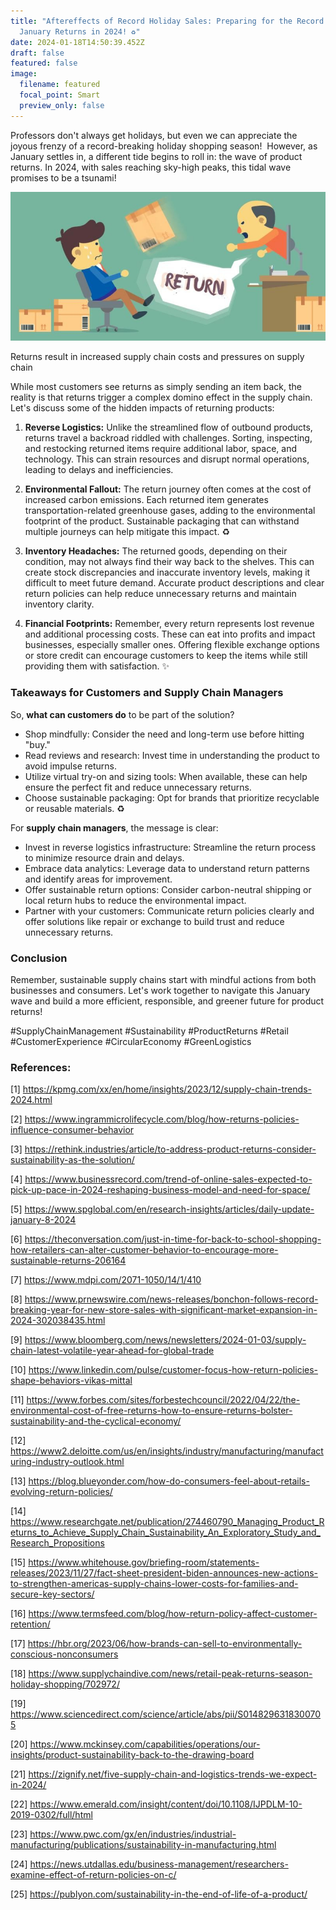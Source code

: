 ```yaml
---
title: "Aftereffects of Record Holiday Sales: Preparing for the Record Wave of
  January Returns in 2024! ♻️"
date: 2024-01-18T14:50:39.452Z
draft: false
featured: false
image:
  filename: featured
  focal_point: Smart
  preview_only: false
---
```

<!--StartFragment-->

Professors don't always get holidays, but even we can appreciate the joyous frenzy of a record-breaking holiday shopping season! ️ However, as January settles in, a different tide begins to roll in: the wave of product returns. In 2024, with sales reaching sky-high peaks, this tidal wave promises to be a tsunami!

![](1705601958984.jpeg)

Returns result in increased supply chain costs and pressures on supply chain

While most customers see returns as simply sending an item back, the reality is that returns trigger a complex domino effect in the supply chain. Let's discuss some of the hidden impacts of returning products:

1. **Reverse Logistics:** Unlike the streamlined flow of outbound products, returns travel a backroad riddled with challenges. Sorting, inspecting, and restocking returned items require additional labor, space, and technology. This can strain resources and disrupt normal operations, leading to delays and inefficiencies.

2. **Environmental Fallout:** The return journey often comes at the cost of increased carbon emissions. Each returned item generates transportation-related greenhouse gases, adding to the environmental footprint of the product. Sustainable packaging that can withstand multiple journeys can help mitigate this impact. ♻️

3. **Inventory Headaches:** The returned goods, depending on their condition, may not always find their way back to the shelves. This can create stock discrepancies and inaccurate inventory levels, making it difficult to meet future demand. Accurate product descriptions and clear return policies can help reduce unnecessary returns and maintain inventory clarity.

4. **Financial Footprints:** Remember, every return represents lost revenue and additional processing costs. These can eat into profits and impact businesses, especially smaller ones. Offering flexible exchange options or store credit can encourage customers to keep the items while still providing them with satisfaction. ️✨

### Takeaways for Customers and Supply Chain Managers

So, **what can customers do** to be part of the solution?

* Shop mindfully: Consider the need and long-term use before hitting "buy." ️
* Read reviews and research: Invest time in understanding the product to avoid impulse returns.
* Utilize virtual try-on and sizing tools: When available, these can help ensure the perfect fit and reduce unnecessary returns.
* Choose sustainable packaging: Opt for brands that prioritize recyclable or reusable materials. ♻️

For **supply chain managers**, the message is clear:

* Invest in reverse logistics infrastructure: Streamline the return process to minimize resource drain and delays.
* Embrace data analytics: Leverage data to understand return patterns and identify areas for improvement.
* Offer sustainable return options: Consider carbon-neutral shipping or local return hubs to reduce the environmental impact.
* Partner with your customers: Communicate return policies clearly and offer solutions like repair or exchange to build trust and reduce unnecessary returns.

### Conclusion

Remember, sustainable supply chains start with mindful actions from both businesses and consumers. Let's work together to navigate this January wave and build a more efficient, responsible, and greener future for product returns!

\#SupplyChainManagement #Sustainability #ProductReturns #Retail #CustomerExperience #CircularEconomy #GreenLogistics

### References:

\[1] <https://kpmg.com/xx/en/home/insights/2023/12/supply-chain-trends-2024.html>

\[2] <https://www.ingrammicrolifecycle.com/blog/how-returns-policies-influence-consumer-behavior>

\[3] <https://rethink.industries/article/to-address-product-returns-consider-sustainability-as-the-solution/>

\[4] <https://www.businessrecord.com/trend-of-online-sales-expected-to-pick-up-pace-in-2024-reshaping-business-model-and-need-for-space/>

\[5] <https://www.spglobal.com/en/research-insights/articles/daily-update-january-8-2024>

\[6] <https://theconversation.com/just-in-time-for-back-to-school-shopping-how-retailers-can-alter-customer-behavior-to-encourage-more-sustainable-returns-206164>

\[7] <https://www.mdpi.com/2071-1050/14/1/410>

\[8] <https://www.prnewswire.com/news-releases/bonchon-follows-record-breaking-year-for-new-store-sales-with-significant-market-expansion-in-2024-302038435.html>

\[9] <https://www.bloomberg.com/news/newsletters/2024-01-03/supply-chain-latest-volatile-year-ahead-for-global-trade>

\[10] <https://www.linkedin.com/pulse/customer-focus-how-return-policies-shape-behaviors-vikas-mittal>

\[11] <https://www.forbes.com/sites/forbestechcouncil/2022/04/22/the-environmental-cost-of-free-returns-how-to-ensure-returns-bolster-sustainability-and-the-cyclical-economy/>

\[12] <https://www2.deloitte.com/us/en/insights/industry/manufacturing/manufacturing-industry-outlook.html>

\[13] <https://blog.blueyonder.com/how-do-consumers-feel-about-retails-evolving-return-policies/>

\[14] <https://www.researchgate.net/publication/274460790_Managing_Product_Returns_to_Achieve_Supply_Chain_Sustainability_An_Exploratory_Study_and_Research_Propositions>

\[15] <https://www.whitehouse.gov/briefing-room/statements-releases/2023/11/27/fact-sheet-president-biden-announces-new-actions-to-strengthen-americas-supply-chains-lower-costs-for-families-and-secure-key-sectors/>

\[16] <https://www.termsfeed.com/blog/how-return-policy-affect-customer-retention/>

\[17] <https://hbr.org/2023/06/how-brands-can-sell-to-environmentally-conscious-nonconsumers>

\[18] <https://www.supplychaindive.com/news/retail-peak-returns-season-holiday-shopping/702972/>

\[19] <https://www.sciencedirect.com/science/article/abs/pii/S0148296318300705>

\[20] <https://www.mckinsey.com/capabilities/operations/our-insights/product-sustainability-back-to-the-drawing-board>

\[21] <https://zignify.net/five-supply-chain-and-logistics-trends-we-expect-in-2024/>

\[22] <https://www.emerald.com/insight/content/doi/10.1108/IJPDLM-10-2019-0302/full/html>

\[23] <https://www.pwc.com/gx/en/industries/industrial-manufacturing/publications/sustainability-in-manufacturing.html>

\[24] <https://news.utdallas.edu/business-management/researchers-examine-effect-of-return-policies-on-c/>

\[25] <https://publyon.com/sustainability-in-the-end-of-life-of-a-product/>

<!--EndFragment-->
